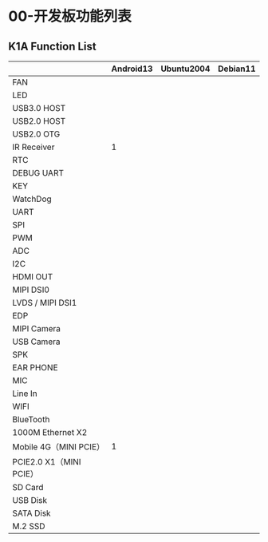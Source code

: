 # 00-开发板功能列表





## K1A Function List

|                         | Android13 | Ubuntu2004 | Debian11 |
| ----------------------- | --------- | ---------- | -------- |
| FAN                     |           |            |          |
| LED                     |           |            |          |
| USB3.0 HOST             |           |            |          |
| USB2.0 HOST             |           |            |          |
| USB2.0 OTG              |           |            |          |
| IR Receiver             | 1         |            |          |
| RTC                     |           |            |          |
| DEBUG UART              |           |            |          |
| KEY                     |           |            |          |
| WatchDog                |           |            |          |
| UART                    |           |            |          |
| SPI                     |           |            |          |
| PWM                     |           |            |          |
| ADC                     |           |            |          |
| I2C                     |           |            |          |
| HDMI OUT                |           |            |          |
| MIPI DSI0               |           |            |          |
| LVDS / MIPI DSI1        |           |            |          |
| EDP                     |           |            |          |
| MIPI Camera             |           |            |          |
| USB Camera              |           |            |          |
| SPK                     |           |            |          |
| EAR PHONE               |           |            |          |
| MIC                     |           |            |          |
| Line In                 |           |            |          |
| WIFI                    |           |            |          |
| BlueTooth               |           |            |          |
| 1000M Ethernet X2       |           |            |          |
| Mobile 4G（MINI PCIE）  | 1         |            |          |
| PCIE2.0 X1（MINI PCIE） |           |            |          |
| SD Card                 |           |            |          |
| USB Disk                |           |            |          |
| SATA Disk               |           |            |          |
| M.2 SSD                 |           |            |          |
